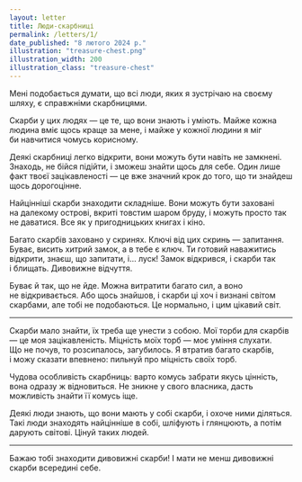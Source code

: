 ```yaml
---
layout: letter
title: Люди-скарбниці
permalink: /letters/1/
date_published: "8 лютого 2024 р."
illustration: "treasure-chest.png"
illustration_width: 200
illustration_class: "treasure-chest"
---
```


Мені подобається думати, що всі люди, яких я зустрічаю на своєму шляху, є справжніми скарбницями.

Скарби у цих людях — це те, що вони знають і уміють. Майже кожна людина вміє щось краще за мене, і майже у кожної людини я міг би навчитися чомусь корисному.

Деякі скарбниці легко відкрити, вони можуть бути навіть не замкнені. Знаходь, не бійся підійти, і зможеш знайти щось для себе. Один лише факт твоєї зацікавленості — це вже значний крок до того, що ти знайдеш щось дорогоцінне.

Найцінніші скарби знаходити складніше. Вони можуть бути заховані на далекому острові, вкриті товстим шаром бруду, і можуть просто так не даватися. Все як у пригодницьких книгах і кіно.

Багато скарбів заховано у скринях. Ключі від цих скринь — запитання. Буває, висить хитрий замок, а в тебе є ключ. Ти готовий наважитись відкрити, знаєш, що запитати, і... луск! Замок відкрився, і скарби так і блищать. Дивовижне відчуття.

Буває й так, що не йде. Можна витратити багато сил, а воно не відкривається. Або щось знайшов, і скарби ці хоч і визнані світом скарбами, але тобі не подобаються. Це нормально, і цим цікавий світ.

* * *

Скарби мало знайти, їх треба ще унести з собою. Мої торби для скарбів — це моя зацікавленість. Міцність моїх торб — моє уміння слухати. Що не почув, то розсипалось, загубилось. Я втратив багато скарбів, і можу сказати впевнено: пильнуй про міцність своїх торб.

Чудова особливість скарбниць: варто комусь забрати якусь цінність, вона одразу ж відновиться. Не зникне у свого власника, дасть можливість знайти її комусь іще.

Деякі люди знають, що вони мають у собі скарби, і охоче ними діляться. Такі люди знаходять найцінніше в собі, шліфують і глянцюють, а потім дарують світові. Цінуй таких людей.

* * *

Бажаю тобі знаходити дивовижні скарби! І мати не менш дивовижні скарби всередині себе.

